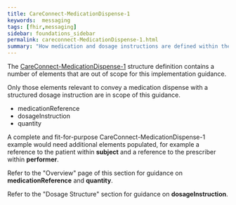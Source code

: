 ```yaml
---
title: CareConnect-MedicationDispense-1
keywords:  messaging
tags: [fhir,messaging]
sidebar: foundations_sidebar
permalink: careconnect-MedicationDispense-1.html
summary: "How medication and dosage instructions are defined within the CareConnect-MedicationDispense-1 profiled resource"
---
```




The [CareConnect-MedicationDispense-1](https://fhir.hl7.org.uk/STU3/StructureDefinition/CareConnect-MedicationDispense-1) structure definition contains a number of elements that are out of scope for this implementation guidance. 

Only those elements relevant to convey a medication dispense with a structured dosage instruction are in scope of this guidance.
  * medicationReference
  * dosageInstruction
  * quantity
  
A complete and fit-for-purpose CareConnect-MedicationDispense-1 example would need additional elements populated, for example a reference to the patient within **subject** and a reference to the prescriber within **performer**.

Refer to the "Overview" page of this section for guidance on **medicationReference** and **quantity**.

Refer to the "Dosage Structure" section for guidance on **dosageInstruction**.